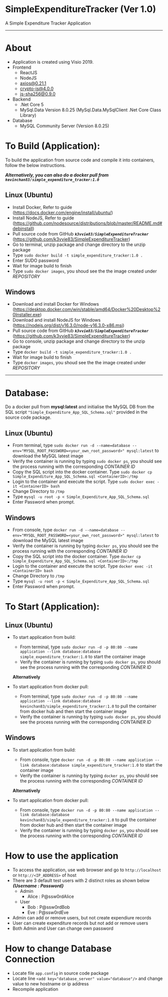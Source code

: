 # SimpleExpenditureTracker (Ver 1.0)
A Simple Expenditure Tracker Application

----
About
===
- Application is created using Visio 2019.
- Frontend
  - ReactJS
  - NodeJS
  - axios@0.21.1
  - crypto-js@4.0.0
  - js-sha256@0.9.0
- Backend
  - .Net Core 5
  - MySql.Data Version 8.0.25 (MySql.Data.MySqlClient .Net Core Class Library)
- Database
  - MySQL Community Server (Version 8.0.25)




To Build (Application):
===

To build the application from source code and compile it into containers, follow the below instructions. 

***Alternatively, you can also do a docker pull from `kevinchan83/simple_expenditure_tracker:1.0`***

Linux (Ubuntu)
---------------
- Install Docker, Refer to guide (https://docs.docker.com/engine/install/ubuntu/)
- Install NodeJS, Refer to guide (https://github.com/nodesource/distributions/blob/master/README.md#debinstall)
- Pull source code from GitHub ***`k3vvie83/SimpleExpenditureTracker`*** (https://github.com/k3vvie83/SimpleExpenditureTracker)
- Go to terminal, unzip package and change directory to the unzip package
- Type `sudo docker build -t simple_expenditure_tracker:1.0 .` 
- Enter SUDO password
- Wait for image build to finish
- Type `sudo docker images`, you shoud see the the image created under *REPOSITORY*

Windows
-------
- Download and install Docker for Windows (https://desktop.docker.com/win/stable/amd64/Docker%20Desktop%20Installer.exe)
- Download and install NodeJS for Windows (https://nodejs.org/dist/v16.3.0/node-v16.3.0-x86.msi)
- Pull source code from GitHub ***`k3vvie83/SimpleExpenditureTracker`*** (https://github.com/k3vvie83/SimpleExpenditureTracker)
- Go to console, unzip package and change directory to the unzip package
- Type `docker build -t simple_expenditure_tracker:1.0 .`
- Wait for image build to finish
- Type `docker images`, you shoud see the the image created under *REPOSITORY*

----
Database:
==
Do a docker pull from **mysql:latest** and initialise the MySQL DB from the SQL script `"Simple_Expenditure_App_SQL_Schema.sql"` provided in the source code package.


Linux (Ubuntu)
---------------
- From terminal, type `sudo docker run -d --name=database --env="MYSQL_ROOT_PASSWORD=<your_own_root_password>" mysql:latest` to download the MySQL latest image 
- Verify the container is running by typing `sudo docker ps`, you should see the process running with the corresponding *CONTAINER ID*
- Copy the SQL script into the docker container. Type `sudo docker cp Simple_Expenditure_App_SQL_Schema.sql <ContainerID>:/tmp`
- Login to the container and execute the script. Type `sudo docker exec -it <ContainerID> bash`
- Change Directory to `/tmp`
- Type `mysql -u root -p < Simple_Expenditure_App_SQL_Schema.sql `
- Enter Password when prompt.                                                              

Windows
-------
- From console, type `docker run -d --name=database --env="MYSQL_ROOT_PASSWORD=<your_own_root_password>" mysql:latest` to download the MySQL latest image 
- Verify the container is running by typing `docker ps`, you should see the process running with the corresponding *CONTAINER ID*
- Copy the SQL script into the docker container. Type `docker cp Simple_Expenditure_App_SQL_Schema.sql <ContainerID>:/tmp`
- Login to the container and execute the script. Type `docker exec -it <ContainerID> bash`
- Change Directory to `/tmp`
- Type `mysql -u root -p < Simple_Expenditure_App_SQL_Schema.sql`
- Enter Password when prompt.  

                                                                
To Start (Application):
====
Linux (Ubuntu)
---------------
- To start application from build:
  - From terminal, type `sudo docker run -d -p 80:80 --name application --link database:database simple_expenditure_tracker:1.0` to start the container image
  - Verify the container is running by typing `sudo docker ps`, you should see the process running with the corresponding *CONTAINER ID*
  
  **Alternatively**
  
- To start application from docker pull:
  - From terminal, type `sudo docker run -d -p 80:80 --name application --link database:database kevinchan83/simple_expenditure_tracker:1.0` to pull the container from docker hub and then start the container image
  - Verify the container is running by typing `sudo docker ps`, you should see the process running with the corresponding *CONTAINER ID*

Windows
-------
- To start application from build:
  - From console, type `docker run -d -p 80:80 --name application --link database:database simple_expenditure_tracker:1.0` to start the container image
  - Verify the container is running by typing `docker ps`, you should see the process running with the corresponding *CONTAINER ID*
  
  **Alternatively**
  
- To start application from docker pull:
  - From console, type `docker run -d -p 80:80 --name application --link database:database kevinchan83/simple_expenditure_tracker:1.0` to pull the container from docker hub and then start the container image
  - Verify the container is running by typing `docker ps`, you should see the process running with the corresponding *CONTAINER ID*


How to use the application
===
- To access the application, use web browser and go to `http://localhost` or `http://<IP_ADDRESS>` of host
- There are 3 default test users with 2 distinct roles as shown below ***{Username : Password}***
  - Admin
    - Alice : P@ssw0rdAlice
   - User
     - Bob : P@ssw0rdBob
     - Eve : P@ssw0rdEve
- Admin can add or remove users, but not create expendiure records
- User can create expenditure records but not add or remove users
- Both Admin and User can change own password

How to change Database Connection
===
- Locate file `app.config` in source code package
- Locate line `<add key="database_server" value="database"/>` and change value to new hostname or ip address
- Recompile application
